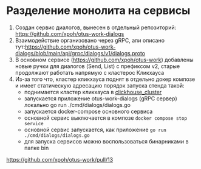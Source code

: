 # Разделение монолита на сервисы

1. Создан сервис диалогов, вынесен в отдельный репозиторий: https://github.com/xpoh/otus-work-dialogs
2. Взаимодействие организовано через gRPC, апи описано тут:https://github.com/xpoh/otus-work-dialogs/blob/main/api/grpc/dialogs/v1/dialogs.proto
3. В основном сервисе (https://github.com/xpoh/otus-work) добавлены новые ручки для диалогов (Send, List) с префиксом v2, старые продолжают работать напрямую с кластерос Кликхауса
4. Из-за того что, кластер кликхауса поднят в отдельно докер композе и имеет статическую адресацию порядок запуска стенда такой:
   - поднимается кластер кликхауса в [clickhouse_cluster](..%2F..%2Fclickhouse_cluster)
   - запускается приложение otus-work-dialogs (gRPC сервер) локально go run ./cmd/dialogs/dialogs.go
   - запускается docker-compose основного сервиса
   - основной сервис выключается в композе `docker compose stop service`
   - основной сервис запускается, как приложение `go run ./cmd/dialogs/dialogs.go`
   - для запуска сервисов можно воспользоваться бинарниками в папке bin

https://github.com/xpoh/otus-work/pull/13
